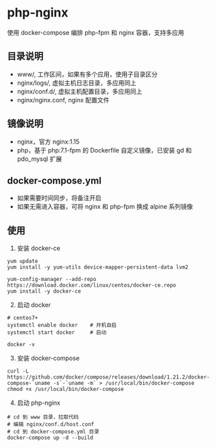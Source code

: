 # php-nginx
使用 docker-compose 编排 php-fpm 和 nginx 容器，支持多应用

## 目录说明
- www/, 工作区间，如果有多个应用，使用子目录区分
- nginx/logs/, 虚拟主机日志目录，多应用同上
- nginx/conf.d/, 虚拟主机配置目录，多应用同上
- nginx/nginx.conf, nginx 配置文件

## 镜像说明
- nginx，官方 nginx:1.15
- php，基于 php:7.1-fpm 的 Dockerfile 自定义镜像，已安装 gd 和 pdo_mysql 扩展

## docker-compose.yml
- 如果需要时间同步，将备注开启
- 如果无需进入容器，可将 nginx 和 php-fpm 换成 alpine 系列镜像

## 使用
1. 安装 docker-ce
```shell
yum update
yum install -y yum-utils device-mapper-persistent-data lvm2

yum-config-manager --add-repo https://download.docker.com/linux/centos/docker-ce.repo
yum install -y docker-ce
```

2. 启动 docker
```shell
# centos7+
systemctl enable docker    # 开机自启
systemctl start docker     # 启动

docker -v
```

3. 安装 docker-compose
```shell
curl -L https://github.com/docker/compose/releases/download/1.21.2/docker-compose-`uname -s`-`uname -m` > /usr/local/bin/docker-compose
chmod +x /usr/local/bin/docker-compose
```

4. 启动 php-nginx
```shell
# cd 到 www 目录，拉取代码
# 编辑 nginx/conf.d/host.conf
# cd 到 docker-compose.yml 目录
docker-compose up -d --build
```
